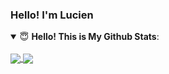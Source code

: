 ### Hello! I'm Lucien

<details open>
 <summary> 😇 <b>Hello! This is My Github Stats</b>: </summary>
 <br/>
 <a href="https://github.com/anuraghazra/github-readme-stats" title="Lucien11's Github Stars">
  <img align="center" src="https://github-readme-stats.vercel.app/api?username=Lucien11&show_icons=true&theme=radical&line_height=24&hide=issues" />
 </a>
 <a href="https://github.com/anuraghazra/github-readme-stats" title="Tops Language">
  <img align="center" src="https://github-readme-stats.vercel.app/api/top-langs/?username=Lucien11&layout=compact" />
 </a>
</details>
